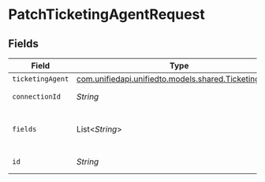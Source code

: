 # PatchTicketingAgentRequest


## Fields

| Field                                                                                          | Type                                                                                           | Required                                                                                       | Description                                                                                    |
| ---------------------------------------------------------------------------------------------- | ---------------------------------------------------------------------------------------------- | ---------------------------------------------------------------------------------------------- | ---------------------------------------------------------------------------------------------- |
| `ticketingAgent`                                                                               | [com.unifiedapi.unifiedto.models.shared.TicketingAgent](../../models/shared/TicketingAgent.md) | :heavy_minus_sign:                                                                             | N/A                                                                                            |
| `connectionId`                                                                                 | *String*                                                                                       | :heavy_check_mark:                                                                             | ID of the connection                                                                           |
| `fields`                                                                                       | List<*String*>                                                                                 | :heavy_minus_sign:                                                                             | Comma-delimited fields to return                                                               |
| `id`                                                                                           | *String*                                                                                       | :heavy_check_mark:                                                                             | ID of the Agent                                                                                |